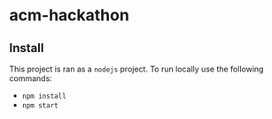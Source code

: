 # acm-hackathon

## Install

This project is ran as a `nodejs` project. To run locally use the following commands:

* `npm install`
* `npm start`
